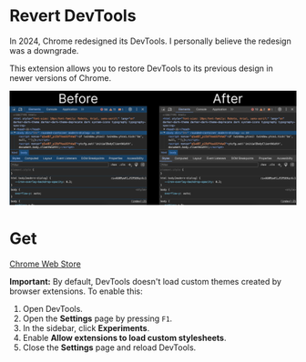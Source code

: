 # Revert DevTools

In 2024, Chrome redesigned its DevTools. I personally believe the redesign was a downgrade.

This extension allows you to restore DevTools to its previous design in newer versions of Chrome.

<img src="screenshot.png" width="700">

# Get

[Chrome Web Store](https://chromewebstore.google.com/detail/revert-devtools/dimmdogdgnabpdkigefbjanfngndglil)

**Important:** By default, DevTools doesn't load custom themes created by browser extensions. To enable this:

1. Open DevTools.
2. Open the **Settings** page by pressing `F1`.
3. In the sidebar, click **Experiments**.
4. Enable **Allow extensions to load custom stylesheets**.
5. Close the **Settings** page and reload DevTools.
